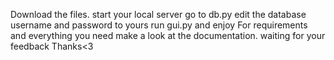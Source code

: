 Download the files.
start your local server
go to db.py edit the database username and password to yours
run gui.py and enjoy
For requirements and everything you need make a look at the documentation.
waiting for your feedback
Thanks<3
